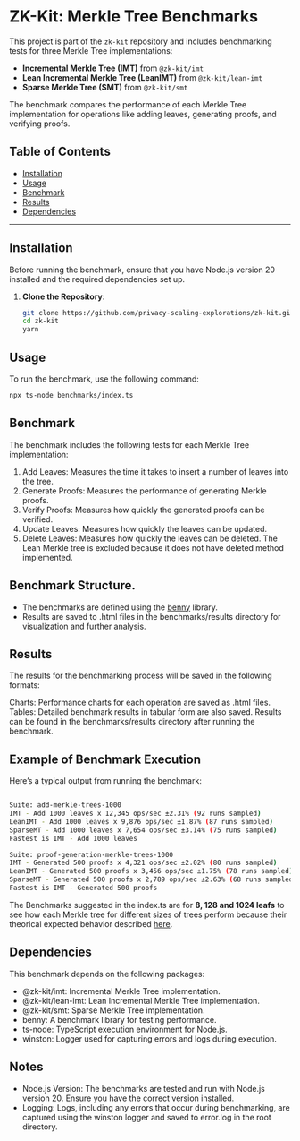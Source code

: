 # ZK-Kit: Merkle Tree Benchmarks

This project is part of the `zk-kit` repository and includes benchmarking tests for three Merkle Tree implementations:

-   **Incremental Merkle Tree (IMT)** from `@zk-kit/imt`
-   **Lean Incremental Merkle Tree (LeanIMT)** from `@zk-kit/lean-imt`
-   **Sparse Merkle Tree (SMT)** from `@zk-kit/smt`

The benchmark compares the performance of each Merkle Tree implementation for operations like adding leaves, generating proofs, and verifying proofs.

## Table of Contents

-   [Installation](#installation)
-   [Usage](#usage)
-   [Benchmark](#benchmark)
-   [Results](#results)
-   [Dependencies](#dependencies)

---

## Installation

Before running the benchmark, ensure that you have Node.js version 20 installed and the required dependencies set up.

1. **Clone the Repository**:
    ```bash
    git clone https://github.com/privacy-scaling-explorations/zk-kit.git
    cd zk-kit
    yarn
    ```

## Usage

To run the benchmark, use the following command:

```bash
npx ts-node benchmarks/index.ts
```

## Benchmark

The benchmark includes the following tests for each Merkle Tree implementation:

1. Add Leaves: Measures the time it takes to insert a number of leaves into the tree.
2. Generate Proofs: Measures the performance of generating Merkle proofs.
3. Verify Proofs: Measures how quickly the generated proofs can be verified.
4. Update Leaves: Measures how quickly the leaves can be updated.
5. Delete Leaves: Measures how quickly the leaves can be deleted. The Lean Merkle tree is excluded because it does not have deleted method implemented.

## Benchmark Structure.

-   The benchmarks are defined using the [benny](https://caderek.github.io/benny/) library.
-   Results are saved to .html files in the benchmarks/results directory for visualization and further analysis.

## Results

The results for the benchmarking process will be saved in the following formats:

Charts: Performance charts for each operation are saved as .html files.
Tables: Detailed benchmark results in tabular form are also saved.
Results can be found in the benchmarks/results directory after running the benchmark.

## Example of Benchmark Execution

Here’s a typical output from running the benchmark:

```bash

Suite: add-merkle-trees-1000
IMT - Add 1000 leaves x 12,345 ops/sec ±2.31% (92 runs sampled)
LeanIMT - Add 1000 leaves x 9,876 ops/sec ±1.87% (87 runs sampled)
SparseMT - Add 1000 leaves x 7,654 ops/sec ±3.14% (75 runs sampled)
Fastest is IMT - Add 1000 leaves

Suite: proof-generation-merkle-trees-1000
IMT - Generated 500 proofs x 4,321 ops/sec ±2.02% (80 runs sampled)
LeanIMT - Generated 500 proofs x 3,456 ops/sec ±1.75% (78 runs sampled)
SparseMT - Generated 500 proofs x 2,789 ops/sec ±2.63% (68 runs sampled)
Fastest is IMT - Generated 500 proofs
```

The Benchmarks suggested in the index.ts are for **8, 128 and 1024 leafs** to see how each Merkle tree for different sizes of trees
perform because their theorical expected behavior described [here](https://github.com/privacy-scaling-explorations/zk-kit?tab=readme-ov-file#i-need-to-use-a-merkle-tree-to-prove-the-inclusion-or-exclusion-of-data-elements-within-a-set-which-type-of-merkle-tree-should-i-use).

## Dependencies

This benchmark depends on the following packages:

-   @zk-kit/imt: Incremental Merkle Tree implementation.
-   @zk-kit/lean-imt: Lean Incremental Merkle Tree implementation.
-   @zk-kit/smt: Sparse Merkle Tree implementation.
-   benny: A benchmark library for testing performance.
-   ts-node: TypeScript execution environment for Node.js.
-   winston: Logger used for capturing errors and logs during execution.

## Notes

-   Node.js Version: The benchmarks are tested and run with Node.js version 20. Ensure you have the correct version installed.
-   Logging: Logs, including any errors that occur during benchmarking, are captured using the winston logger and saved to error.log in the root directory.
